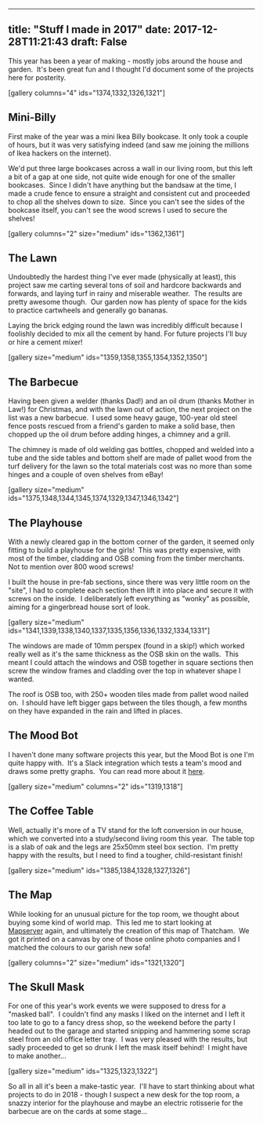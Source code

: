 
---
title: "Stuff I made in 2017"
date: 2017-12-28T11:21:43
draft: False
---

This year has been a year of making - mostly jobs around the house and garden.&nbsp; It's been great fun and I thought I'd document some of the projects here for posterity.

[gallery columns="4" ids="1374,1332,1326,1321"]
## Mini-Billy
First make of the year was a mini Ikea Billy bookcase. It only took a couple of hours, but it was very satisfying indeed (and saw me joining the millions of Ikea hackers on the internet).

We'd put three large bookcases across a wall in our living room, but this left a bit of a gap at one side, not quite wide enough for one of the smaller bookcases.&nbsp; Since I didn't have anything but the bandsaw at the time, I made a crude fence to ensure a straight and consistent cut and proceeded to chop all the shelves down to size.&nbsp; Since you can't see the sides of the bookcase itself, you can't see the wood screws I used to secure the shelves!

[gallery columns="2" size="medium" ids="1362,1361"]
## The Lawn
Undoubtedly the hardest thing I've ever made (physically at least), this project saw me carting several tons of soil and hardcore backwards and forwards, and laying turf in rainy and miserable weather.&nbsp; The results are pretty awesome though.&nbsp; Our garden now has plenty of space for the kids to practice cartwheels and generally go bananas.

Laying the brick edging round the lawn was incredibly difficult because I foolishly decided to mix all the cement by hand. For future projects I'll buy or hire a cement mixer!

[gallery size="medium" ids="1359,1358,1355,1354,1352,1350"]
## The Barbecue
Having been given a welder (thanks Dad!) and an oil drum (thanks Mother in Law!) for Christmas, and with the lawn out of action, the next project on the list was a new barbecue.&nbsp; I used some heavy gauge, 100-year old steel fence posts rescued from a friend's garden to make a solid base, then chopped up the oil drum before adding hinges, a chimney and a grill.

The chimney is made of old welding gas bottles, chopped and welded into a tube and the side tables and bottom shelf are made of pallet wood from the turf delivery for the lawn so the total materials cost was no more than some hinges and a couple of oven shelves from eBay!

[gallery size="medium" ids="1375,1348,1344,1345,1374,1329,1347,1346,1342"]
## The Playhouse
With a newly cleared gap in the bottom corner of the garden, it seemed only fitting to build a playhouse for the girls!&nbsp; This was pretty expensive, with most of the timber, cladding and OSB coming from the timber merchants.&nbsp; Not to mention over 800 wood screws!

I built the house in pre-fab sections, since there was very little room on the "site", I had to complete each section then lift it into place and secure it with screws on the inside.&nbsp; I deliberately left everything as "wonky" as possible, aiming for a gingerbread house sort of look.

[gallery size="medium" ids="1341,1339,1338,1340,1337,1335,1356,1336,1332,1334,1331"]

The windows are made of 10mm perspex (found in a skip!) which worked really well as it's the same thickness as the OSB skin on the walls.&nbsp; This meant I could attach the windows and OSB together in square sections then screw the window frames and cladding over the top in whatever shape I wanted.

The roof is OSB too, with 250+ wooden tiles made from pallet wood nailed on.&nbsp; I should have left bigger gaps between the tiles though, a few months on they have expanded in the rain and lifted in places.
## The Mood Bot
I haven't done many software projects this year, but the Mood Bot is one I'm quite happy with.&nbsp; It's a Slack integration which tests a team's mood and draws some pretty graphs.&nbsp; You can read more about it [here](http://logicalgenetics.com/mood-bot-a-serverless-slack-integration/).

[gallery size="medium" columns="2" ids="1319,1318"]
## The Coffee Table
Well, actually it's more of a TV stand for the loft conversion in our house, which we converted into a study/second living room this year.&nbsp; The table top is a slab of oak and the legs are 25x50mm steel box section.&nbsp; I'm pretty happy with the results, but I need to find a tougher, child-resistant finish!

[gallery size="medium" ids="1385,1384,1328,1327,1326"]
## The Map
While looking for an unusual picture for the top room, we thought about buying some kind of world map.&nbsp; This led me to start looking at [Mapserver](http://logicalgenetics.com/mapserver-revisited/)&nbsp;again, and ultimately the creation of this map of Thatcham.&nbsp; We got it printed on a canvas by one of those online photo companies and I matched the colours to our garish new sofa!

[gallery columns="2" size="medium" ids="1321,1320"]
## The Skull Mask
For one of this year's work events we were supposed to dress for a "masked ball".&nbsp; I couldn't find any masks I liked on the internet and I left it too late to go to a fancy dress shop, so the weekend before the party I headed out to the garage and started snipping and hammering some scrap steel from an old office letter tray.&nbsp; I was very pleased with the results, but sadly proceeded to get so drunk I left the mask itself behind!&nbsp; I might have to make another...

[gallery size="medium" ids="1325,1323,1322"]

So all in all it's been a make-tastic year.&nbsp; I'll have to start thinking about what projects to do in 2018 - though I suspect a new desk for the top room, a snazzy interior for the playhouse and maybe an electric rotisserie for the barbecue are on the cards at some stage...